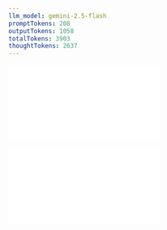 ```yaml
---
llm_model: gemini-2.5-flash
promptTokens: 208
outputTokens: 1058
totalTokens: 3903
thoughtTokens: 2637
---
```


![@](steps/prompt.d731f12f.md)

![@](steps/response.37ecf279.md)